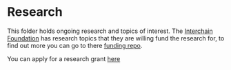 # Research

This folder holds ongoing research and topics of interest. The [Interchain Foundation](https://interchain.io) has research topics that they are willing fund the research for, to find out more you can go to there [funding repo](https://github.com/interchainio/funding/blob/master/research.md).

You can apply for a research grant [here](https://docs.google.com/forms/d/e/1FAIpQLSclH4R5G7WgNpKPvXxPPFRA7rAoyX8nNvsJAQJpZNZwWWjFmA/viewform)
